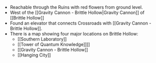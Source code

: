 - Reachable through the Ruins with red flowers from ground level.
- West of the [[Gravity Cannon - Brittle Hollow|Gravity Cannon]] of [[Brittle Hollow]]
- Found an elevator that connects Crossroads with [[Gravity Cannon - Brittle Hollow]].
- There is a map showing four major locations on Brittle Hollow:
	- [[Southern Laboratory]]
	- [[Tower of Quantum Knowledge]]]]
	- [[Gravity Cannon - Brittle Hollow]]
	- [[Hanging City]]